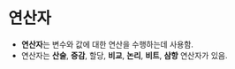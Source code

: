 # 연산자

- **연산자**는 변수와 값에 대한 연산을 수행하는데 사용함.
- 연산자는 **산술**, **증감**, 할당, **비교**, **논리**, **비트**, **삼항** 연산자가 있음.
